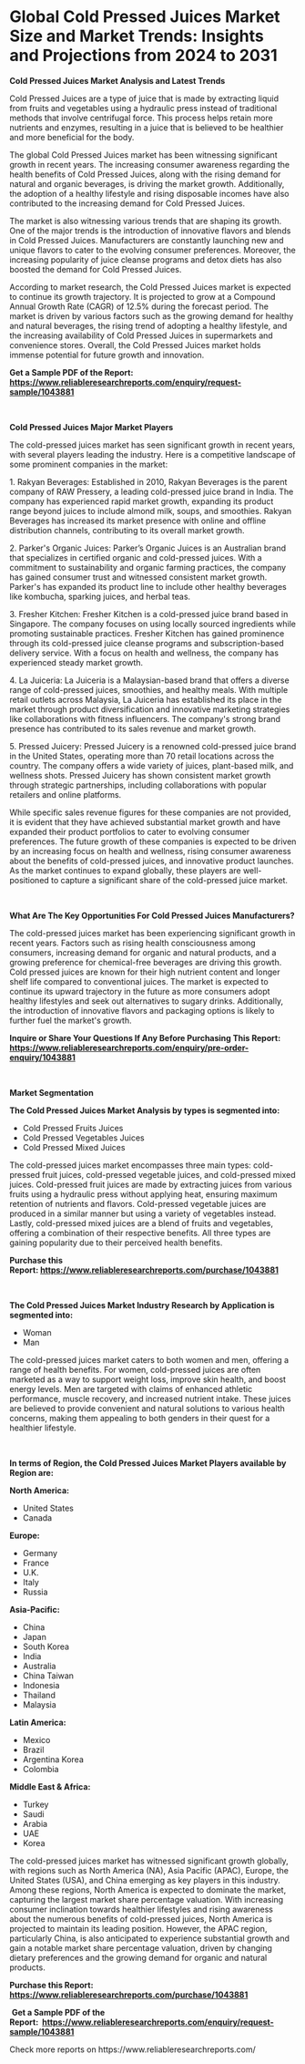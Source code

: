 <p><h1>Global Cold Pressed Juices Market Size and Market Trends: Insights and Projections from 2024 to 2031</h1></p><p><strong>Cold Pressed Juices Market Analysis and Latest Trends</strong></p>
<p><p>Cold Pressed Juices are a type of juice that is made by extracting liquid from fruits and vegetables using a hydraulic press instead of traditional methods that involve centrifugal force. This process helps retain more nutrients and enzymes, resulting in a juice that is believed to be healthier and more beneficial for the body.</p><p>The global Cold Pressed Juices market has been witnessing significant growth in recent years. The increasing consumer awareness regarding the health benefits of Cold Pressed Juices, along with the rising demand for natural and organic beverages, is driving the market growth. Additionally, the adoption of a healthy lifestyle and rising disposable incomes have also contributed to the increasing demand for Cold Pressed Juices.</p><p>The market is also witnessing various trends that are shaping its growth. One of the major trends is the introduction of innovative flavors and blends in Cold Pressed Juices. Manufacturers are constantly launching new and unique flavors to cater to the evolving consumer preferences. Moreover, the increasing popularity of juice cleanse programs and detox diets has also boosted the demand for Cold Pressed Juices.</p><p>According to market research, the Cold Pressed Juices market is expected to continue its growth trajectory. It is projected to grow at a Compound Annual Growth Rate (CAGR) of 12.5% during the forecast period. The market is driven by various factors such as the growing demand for healthy and natural beverages, the rising trend of adopting a healthy lifestyle, and the increasing availability of Cold Pressed Juices in supermarkets and convenience stores. Overall, the Cold Pressed Juices market holds immense potential for future growth and innovation.</p></p>
<p><strong>Get a Sample PDF of the Report:&nbsp; <a href="https://www.reliableresearchreports.com/enquiry/request-sample/1043881">https://www.reliableresearchreports.com/enquiry/request-sample/1043881</a></strong></p>
<p>&nbsp;</p>
<p><strong>Cold Pressed Juices Major Market Players</strong></p>
<p><p>The cold-pressed juices market has seen significant growth in recent years, with several players leading the industry. Here is a competitive landscape of some prominent companies in the market:</p><p>1. Rakyan Beverages: Established in 2010, Rakyan Beverages is the parent company of RAW Pressery, a leading cold-pressed juice brand in India. The company has experienced rapid market growth, expanding its product range beyond juices to include almond milk, soups, and smoothies. Rakyan Beverages has increased its market presence with online and offline distribution channels, contributing to its overall market growth.</p><p>2. Parker's Organic Juices: Parker’s Organic Juices is an Australian brand that specializes in certified organic and cold-pressed juices. With a commitment to sustainability and organic farming practices, the company has gained consumer trust and witnessed consistent market growth. Parker's has expanded its product line to include other healthy beverages like kombucha, sparking juices, and herbal teas.</p><p>3. Fresher Kitchen: Fresher Kitchen is a cold-pressed juice brand based in Singapore. The company focuses on using locally sourced ingredients while promoting sustainable practices. Fresher Kitchen has gained prominence through its cold-pressed juice cleanse programs and subscription-based delivery service. With a focus on health and wellness, the company has experienced steady market growth.</p><p>4. La Juiceria: La Juiceria is a Malaysian-based brand that offers a diverse range of cold-pressed juices, smoothies, and healthy meals. With multiple retail outlets across Malaysia, La Juiceria has established its place in the market through product diversification and innovative marketing strategies like collaborations with fitness influencers. The company's strong brand presence has contributed to its sales revenue and market growth.</p><p>5. Pressed Juicery: Pressed Juicery is a renowned cold-pressed juice brand in the United States, operating more than 70 retail locations across the country. The company offers a wide variety of juices, plant-based milk, and wellness shots. Pressed Juicery has shown consistent market growth through strategic partnerships, including collaborations with popular retailers and online platforms.</p><p>While specific sales revenue figures for these companies are not provided, it is evident that they have achieved substantial market growth and have expanded their product portfolios to cater to evolving consumer preferences. The future growth of these companies is expected to be driven by an increasing focus on health and wellness, rising consumer awareness about the benefits of cold-pressed juices, and innovative product launches. As the market continues to expand globally, these players are well-positioned to capture a significant share of the cold-pressed juice market.</p></p>
<p>&nbsp;</p>
<p><strong>What Are The Key Opportunities For Cold Pressed Juices Manufacturers?</strong></p>
<p><p>The cold-pressed juices market has been experiencing significant growth in recent years. Factors such as rising health consciousness among consumers, increasing demand for organic and natural products, and a growing preference for chemical-free beverages are driving this growth. Cold pressed juices are known for their high nutrient content and longer shelf life compared to conventional juices. The market is expected to continue its upward trajectory in the future as more consumers adopt healthy lifestyles and seek out alternatives to sugary drinks. Additionally, the introduction of innovative flavors and packaging options is likely to further fuel the market's growth.</p></p>
<p><strong>Inquire or Share Your Questions If Any Before Purchasing This Report: <a href="https://www.reliableresearchreports.com/enquiry/pre-order-enquiry/1043881">https://www.reliableresearchreports.com/enquiry/pre-order-enquiry/1043881</a></strong></p>
<p>&nbsp;</p>
<p><strong>Market Segmentation</strong></p>
<p><strong>The Cold Pressed Juices Market Analysis by types is segmented into:</strong></p>
<p><ul><li>Cold Pressed Fruits Juices</li><li>Cold Pressed Vegetables Juices</li><li>Cold Pressed Mixed Juices</li></ul></p>
<p><p>The cold-pressed juices market encompasses three main types: cold-pressed fruit juices, cold-pressed vegetable juices, and cold-pressed mixed juices. Cold-pressed fruit juices are made by extracting juices from various fruits using a hydraulic press without applying heat, ensuring maximum retention of nutrients and flavors. Cold-pressed vegetable juices are produced in a similar manner but using a variety of vegetables instead. Lastly, cold-pressed mixed juices are a blend of fruits and vegetables, offering a combination of their respective benefits. All three types are gaining popularity due to their perceived health benefits.</p></p>
<p><strong>Purchase this Report:&nbsp;<a href="https://www.reliableresearchreports.com/purchase/1043881">https://www.reliableresearchreports.com/purchase/1043881</a></strong></p>
<p>&nbsp;</p>
<p><strong>The Cold Pressed Juices Market Industry Research by Application is segmented into:</strong></p>
<p><ul><li>Woman</li><li>Man</li></ul></p>
<p><p>The cold-pressed juices market caters to both women and men, offering a range of health benefits. For women, cold-pressed juices are often marketed as a way to support weight loss, improve skin health, and boost energy levels. Men are targeted with claims of enhanced athletic performance, muscle recovery, and increased nutrient intake. These juices are believed to provide convenient and natural solutions to various health concerns, making them appealing to both genders in their quest for a healthier lifestyle.</p></p>
<p>&nbsp;</p>
<p><strong>In terms of Region, the Cold Pressed Juices Market Players available by Region are:</strong></p>
<p>
    <p> <strong> North America: </strong>
        <ul>
            <li>United States</li>
            <li>Canada</li>
        </ul>
        </p> 
    <p> <strong> Europe: </strong>
        <ul>
            <li>Germany</li>
            <li>France</li>
            <li>U.K.</li>
            <li>Italy</li>
            <li>Russia</li>
        </ul>
        </p> 
    <p> <strong> Asia-Pacific: </strong>
        <ul>
            <li>China</li>
            <li>Japan</li>
            <li>South Korea</li>
            <li>India</li>
            <li>Australia</li>
            <li>China Taiwan</li>
            <li>Indonesia</li>
            <li>Thailand</li>
            <li>Malaysia</li>
        </ul>
        </p> 
    <p> <strong> Latin America: </strong>
        <ul>
            <li>Mexico</li>
            <li>Brazil</li>
            <li>Argentina Korea</li>
            <li>Colombia</li>
        </ul>
        </p> 
    <p> <strong> Middle East & Africa: </strong>
        <ul>
            <li>Turkey</li>
            <li>Saudi</li>
            <li>Arabia</li>
            <li>UAE</li>
            <li>Korea</li>
        </ul>
    </p>
    </p>
<p><p>The cold-pressed juices market has witnessed significant growth globally, with regions such as North America (NA), Asia Pacific (APAC), Europe, the United States (USA), and China emerging as key players in this industry. Among these regions, North America is expected to dominate the market, capturing the largest market share percentage valuation. With increasing consumer inclination towards healthier lifestyles and rising awareness about the numerous benefits of cold-pressed juices, North America is projected to maintain its leading position. However, the APAC region, particularly China, is also anticipated to experience substantial growth and gain a notable market share percentage valuation, driven by changing dietary preferences and the growing demand for organic and natural products.</p></p>
<p><strong>Purchase this Report: <a href="https://www.reliableresearchreports.com/purchase/1043881">https://www.reliableresearchreports.com/purchase/1043881</a></strong></p>
<p>&nbsp;<strong>Get a Sample PDF of the Report:&nbsp;&nbsp;<a href="https://www.reliableresearchreports.com/enquiry/request-sample/1043881">https://www.reliableresearchreports.com/enquiry/request-sample/1043881</a></strong></p>
<p><strong></strong></p>
<p>Check more reports on https://www.reliableresearchreports.com/</p>